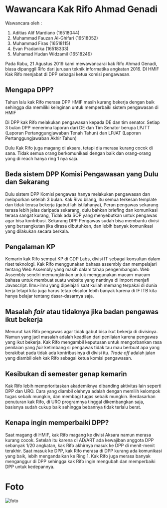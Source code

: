 # Wawancara Kak Rifo Ahmad Genadi

Wawancara oleh :

1. Aditias Alif Mardiano (16518044)
2. Muhammad Fauzan Al-Ghifari (16518052)
3. Muhammad Firas (16518115)
4. Evan Pradanika (16518333)
5. Muhamad Hudan Widzamil (16518249)

Pada Rabu, 21 Agustus 2019 kami mewawancarai kak Rifo Ahmad Genadi, biasa dipanggil Rifo dari jurusan teknik informatika angkatan 2016. DI HMIF Kak Rifo menjabat di DPP sebagai ketua komisi pengawasan.

## Mengapa DPP?
Tahun lalu kak Rifo merasa DPP HMIF masih kurang bekerja dengan baik sehingga dia memiliki keinginan untuk memperbaiki sistem pengawasan di HMIF

Di DPP kak Rifo melakukan pengawasan kepada DE dan tim senator. Setiap 3 bulan DPP menerima laporan dari DE dan Tim Senator berupa LPJTT (Laporan Pertanggungjawaban Tenah Tahun) dan LPJAT (Laporan Pertanggungjawaban Akhir Tahun)

Dulu Kak Rifo juga magang di aksara, tetapi dia merasa kurang cocok di sana. Tidak semua orang berkomunikasi dengan baik dan orang-orang yang di reach hanya ring 1 nya saja.

## Beda sistem DPP Komisi Pengawasan yang Dulu dan Sekarang
Dulu sistem DPP Komisi pengawas hanya melakukan pengawasan dan melaporkan setelah 3 bulan. Kak Rivo bilang, itu semua terkesan template dan tidak terasa bekerja (gabut lah istilahanya), Peran pengawas sekarang terasa lebih jelas daripada sekarang, dulu bahkan briefing dan komunikasi terasa sangat kurang, Tidak ada SOP yang menyebutkan untuk pengawas agar bisa kontribusi. Sekarang DPP Pengawas sudah bisa membantu divisi yang bersangkutan jika dirasa dibutuhkan, dan lebih banyak komunikasi yang dilakukan secara berkala.

## Pengalaman KP
Kemarin kak Rifo sempat KP di GDP Labs, divisi IT sebagai konsultan dalam riset teknologi. Kak Rifo menggunakan bahasa assembly dan mempelajari tentang Web Assembly yang masih dalam tahap pengembangan. Web Assembly sendiri memungkinkan untuk menggunakan macam-macam bahasa untuk membuat suatu website yang nantinya di import menjafi Javascript. Ilmu-ilmu yang dipelajari saat kuliah memang terpakai di dunia kerja tetapi kita juga harus tetap eksplor lebih banyak karena di IF ITB kita hanya belajar tentang dasar-dasarnya saja.

## Masalah *fair* atau tidaknya jika badan pengawas ikut bekerja
Menurut kak Rifo pengawas agar tidak gabut bisa ikut bekerja di divisinya. Namun yang jadi masalah adalah keadilan dari penilaian karena pengawas yang ikut bekerja. Kak Rifo mengambil keputusan untuk mengorbankan rasa penilaian yang *fair* ketimbang si pengawas tidak tau mau berbuat apa yang berakibat pada tidak ada kontribusinya di divisi itu. *Trade off* adalah jalan yang diambil oleh kak Rifo sebagai ketua komisi pengawasan.

## Kesibukan di semester genap kemarin
Kak Rifo lebih memprioritaskan akademiknya dibanding aktivitas lain seperti DPP dan URO. Cara yang diambil olehnya adalah dengan memilih kelompok tugas sebaik mungkin, dan membagi tugas sebaik mungkin. Berdasarkan penuturan kak Rifo, di URO programnya tinggal dikembangkan saja, basisnya sudah cukup baik sehingga bebannya tidak terlalu berat.

## Kenapa ingin memperbaiki DPP?
Saat magang di HMIF, kak Rifo magang ke divisi Aksara namun merasa kurang cocok. Setelah itu karena di AD/ART ada kewajiban anggota DPP sebanyak 1/20 angkatan, kak Rifo akhirnya masuk ke DPP di menit-menit terakhir. Saat masuk ke DPP, kak Rifo merasa di DPP kurang ada komunikasi yang baik, lebih mengandalkan ke Ring 1. Kak Rifo juga merasa banyak menganggur di DPP sehingga kak Rifo ingin mengubah dan memperbaiki DPP untuk kedepannya.

# Foto
![foto](./16518044-16518052-16518115-16518249-16518333.jpg)

